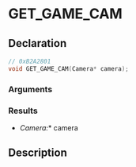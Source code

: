 # GET_GAME_CAM

## Declaration
```cpp
// 0xB2A2801
void GET_GAME_CAM(Camera* camera);
```

### Arguments

### Results
- **Camera*:** camera

## Description
